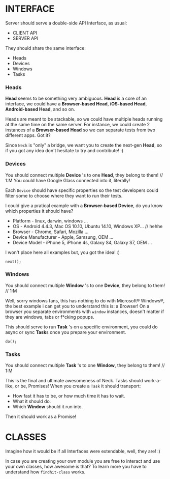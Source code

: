 INTERFACE
=========

Server should serve a double-side API Interface, as usual:
* CLIENT API
* SERVER API

They should share the same interface:
* Heads
* Devices
* Windows
* Tasks


### Heads

**Head** seems to be something very ambiguous. **Head** is a core of an interface, we could have a **Browser-based Head**, **iOS-based Head**, **Android-based Head**, and so on.

Heads are meant to be stackable, so we could have multiple heads running at the same time on the same server. For instance, we could create 2 instances of a **Browser-based Head** so we can separate tests from two different apps. Got it?

Since `Neck` is "only" a bridge, we want you to create the next-gen **Head**, so if you got any idea don't hesitate to try and contribute! :)


### Devices

You should connect multiple **Device** 's to one **Head**, they belong to them! // 1:M
You could have Google Glass connected into it, literally!

Each `Device` should have specific properties so the test developers could filter some to choose where they want to run their tests.

I could give a pratical example with a **Browser-based Device**, do you know which properties it should have?

* Platform - linux, darwin, windows ...
* OS - Android 4.4.3, Mac OS 10.10, Ubuntu 14.10, Windows XP... // hehhe
* Browser - Chrome, Safari, Mozilla ...
* Device Manufacturer - Apple, Samsung, OEM ...
* Device Model - iPhone 5, iPhone 4s, Galaxy S4, Galaxy S7, OEM ...

I won't place here all examples but, you got the idea! :)

`next();`

### Windows

You should connect multiple **Window** 's to one **Device**, they belong to them! // 1:M

Well, sorry windows fans, this has nothing to do with Microsoft® Windows®, the best example i can get you to understand this is: a Browser! On a browser you separate environments with `window` instances, doesn't matter if they are windows, tabs or f*cking popups.

This should serve to run **Task** 's on a specific environment, you could do async or sync **Task**s once you prepare your environment.

`do();`

### Tasks

You should connect multiple **Task** 's to one **Window**, they belong to them! // 1:M

This is the final and ultimate awesomeness of Neck. Tasks should work-a-like, or be, Promises!
When you create a `Task` it should transport:
* How fast it has to be, or how much time it has to wait.
* What it should do.
* Which **Window** should it run into.

Then it should work as a Promise!

CLASSES
=======

Imagine how it would be if all Interfaces were extendable, well, they are! :)

In case you are creating your own module you are free to interact and use your own classes, how awesome is that?
To learn more you have to understand how `findhit-class` works.
  
